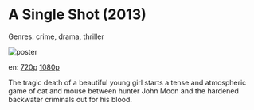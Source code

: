# A Single Shot (2013)

Genres: crime, drama, thriller

![poster](http://image.tmdb.org/t/p/w500/mRB9NKivgrvPgqEmqY2PLBI53Jk.jpg)

en:
  [720p](magnet:?xt=urn:btih:6433B748A46C0B2C1D555C677D2B60AACE8EAC85&tr=udp://glotorrents.pw:6969/announce&tr=udp://tracker.opentrackr.org:1337/announce&tr=udp://torrent.gresille.org:80/announce&tr=udp://tracker.openbittorrent.com:80&tr=udp://tracker.coppersurfer.tk:6969&tr=udp://tracker.leechers-paradise.org:6969&tr=udp://p4p.arenabg.ch:1337&tr=udp://tracker.internetwarriors.net:1337)
  [1080p](magnet:?xt=urn:btih:32FB91B06E03D485A3A0B6BC6CBC697DA9FADE96&tr=udp://glotorrents.pw:6969/announce&tr=udp://tracker.opentrackr.org:1337/announce&tr=udp://torrent.gresille.org:80/announce&tr=udp://tracker.openbittorrent.com:80&tr=udp://tracker.coppersurfer.tk:6969&tr=udp://tracker.leechers-paradise.org:6969&tr=udp://p4p.arenabg.ch:1337&tr=udp://tracker.internetwarriors.net:1337)
  


The tragic death of a beautiful young girl starts a tense and atmospheric game of cat and mouse between hunter John Moon and the hardened backwater criminals out for his blood.